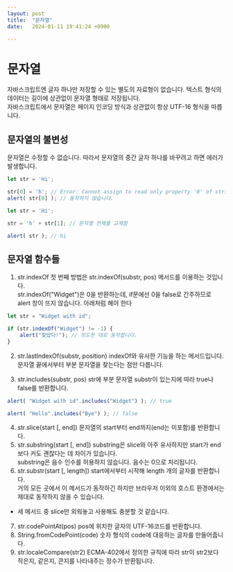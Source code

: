 ```yaml
---
layout: post
title:  "문자열"
date:   2024-01-11 19:41:24 +0900

---
```

# 문자열
자바스크립트엔 글자 하나만 저장할 수 있는 별도의 자료형이 없습니다. 텍스트 형식의 데이터는 길이에 상관없이 문자열 형태로 저장됩니다.  
자바스크립트에서 문자열은 페이지 인코딩 방식과 상관없이 항상 UTF-16 형식을 따릅니다.

## 문자열의 불변성
문자열은 수정할 수 없습니다. 따라서 문자열의 중간 글자 하나를 바꾸려고 하면 에러가 발생합니다.

```javascript
let str = 'Hi';

str[0] = 'h'; // Error: Cannot assign to read only property '0' of string 'Hi'
alert( str[0] ); // 동작하지 않습니다.

let str = 'Hi';

str = 'h' + str[1]; // 문자열 전체를 교체함

alert( str ); // hi
```

## 문자열 함수들
1. str.indexOf
첫 번째 방법은 str.indexOf(substr, pos) 메서드를 이용하는 것입니다.  
str.indexOf("Widget")은 0을 반환하는데, if문에선 0을 false로 간주하므로 alert 창이 뜨지 않습니다.
아래처럼 해야 한다

```javascript
let str = "Widget with id";

if (str.indexOf("Widget") != -1) {
    alert("찾았다!"); // 의도한 대로 동작합니다.
}
```
2. str.lastIndexOf(substr, position)
indexOf와 유사한 기능을 하는 메서드입니다. 문자열 끝에서부터 부분 문자열을 찾는다는 점만 다릅니다.
 
3. str.includes(substr, pos)
str에 부분 문자열 substr이 있는지에 따라 true나 false를 반환합니다.

```javascript
alert( "Widget with id".includes("Widget") ); // true

alert( "Hello".includes("Bye") ); // false
```

4. str.slice(start [, end])
문자열의 start부터 end까지(end는 미포함)를 반환합니다.
5. str.substring(start [, end])
substring은 slice와 아주 유사하지만 start가 end보다 커도 괜찮다는 데 차이가 있습니다.  
substring은 음수 인수를 허용하지 않습니다. 음수는 0으로 처리됩니다.
6. str.substr(start [, length])
start에서부터 시작해 length 개의 글자를 반환합니다.  
거의 모든 곳에서 이 메서드가 동작하긴 하지만 브라우저 이외의 호스트 환경에서는 제대로 동작하지 않을 수 있습니다.  

- 세 메서드 중 slice만 외워놓고 사용해도 충분할 것 같습니다.

7. str.codePointAt(pos)
pos에 위치한 글자의 UTF-16코드를 반환합니다.
8. String.fromCodePoint(code)
숫자 형식의 code에 대응하는 글자를 만들어줍니다.
9. str.localeCompare(str2)
ECMA-402에서 정의한 규칙에 따라 str이 str2보다 작은지, 같은지, 큰지를 나타내주는 정수가 반환됩니다.